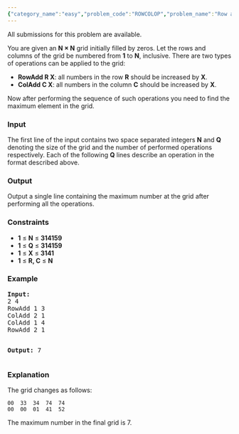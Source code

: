 ```yaml
---
{"category_name":"easy","problem_code":"ROWCOLOP","problem_name":"Row and Column Operations","languages_supported":{"0":"C","1":"CPP 4.9.2","2":"CPP14","3":"JAVA"},"max_timelimit":1,"source_sizelimit":50000,"problem_author":"anton_lunyov","problem_tester":"laycurse","date_added":"6-02-2013","tags":{"0":"anton_lunyov","1":"cook31","2":"simple","3":"simple"},"editorial_url":"http://discuss.codechef.com/problems/ROWCOLOP","time":{"view_start_date":1361126625,"submit_start_date":1361126625,"visible_start_date":1361126539,"end_date":1735669800},"layout":"problem"}
---
```

<span class="solution-visible-txt">All submissions for this problem are available.</span><p>You are given an <b>N × N</b> grid initially filled by zeros. Let the rows and columns of the grid be numbered from <b>1</b> to <b>N</b>, inclusive. There are two types of operations can be applied to the grid:</p>
<ul>
<li><b>RowAdd R X</b>: all numbers in the row <b>R</b> should be increased by <b>X</b>.</li>
<li><b>ColAdd C X</b>: all numbers in the column <b>C</b> should be increased by <b>X</b>.</li>
</ul>

<p>Now after performing the sequence of such operations you need to find the maximum element in the grid.</p>
<h3>Input</h3>
<p>The first line of the input contains two space separated integers <b>N</b> and <b>Q</b> denoting the size of the grid and the number of performed operations respectively. Each of the following <b>Q</b> lines describe an operation in the format described above.</p>
<h3>Output</h3>
<p>Output a single line containing the maximum number at the grid after performing all the operations.</p>
<h3>Constraints</h3>
<ul>
<li><b>1</b> ≤ <b>N</b> ≤ <b>314159</b></li>
<li><b>1</b> ≤ <b>Q</b> ≤ <b>314159</b></li>
<li><b>1</b> ≤ <b>X</b> ≤ <b>3141</b></li>
<li><b>1</b> ≤ <b>R, C</b> ≤ <b>N</b></li>
</ul>
<h3>Example</h3>
<pre>
<b>Input:</b>
2 4
RowAdd 1 3
ColAdd 2 1
ColAdd 1 4
RowAdd 2 1

<b>Output:</b>
7
</pre><h3>Explanation</h3>
<p>The grid changes as follows:</p>
<pre><code>00  33  34  74  74
00  00  01  41  52</code></pre>
<p>The maximum number in the final grid is 7.</p>
